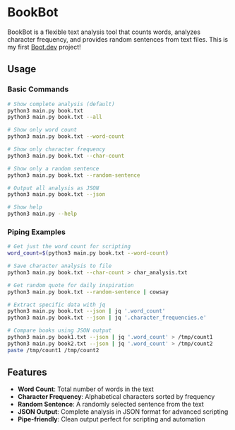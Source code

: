 # BookBot

BookBot is a flexible text analysis tool that counts words, analyzes character frequency, and provides random sentences from text files. This is my first [Boot.dev](https://www.boot.dev) project!

## Usage

### Basic Commands

```bash
# Show complete analysis (default)
python3 main.py book.txt
python3 main.py book.txt --all

# Show only word count
python3 main.py book.txt --word-count

# Show only character frequency
python3 main.py book.txt --char-count

# Show only a random sentence
python3 main.py book.txt --random-sentence

# Output all analysis as JSON
python3 main.py book.txt --json

# Show help
python3 main.py --help
```

### Piping Examples

```bash
# Get just the word count for scripting
word_count=$(python3 main.py book.txt --word-count)

# Save character analysis to file
python3 main.py book.txt --char-count > char_analysis.txt

# Get random quote for daily inspiration
python3 main.py book.txt --random-sentence | cowsay

# Extract specific data with jq
python3 main.py book.txt --json | jq '.word_count'
python3 main.py book.txt --json | jq '.character_frequencies.e'

# Compare books using JSON output
python3 main.py book1.txt --json | jq '.word_count' > /tmp/count1
python3 main.py book2.txt --json | jq '.word_count' > /tmp/count2
paste /tmp/count1 /tmp/count2
```

## Features

- **Word Count**: Total number of words in the text
- **Character Frequency**: Alphabetical characters sorted by frequency 
- **Random Sentence**: A randomly selected sentence from the text
- **JSON Output**: Complete analysis in JSON format for advanced scripting
- **Pipe-friendly**: Clean output perfect for scripting and automation
